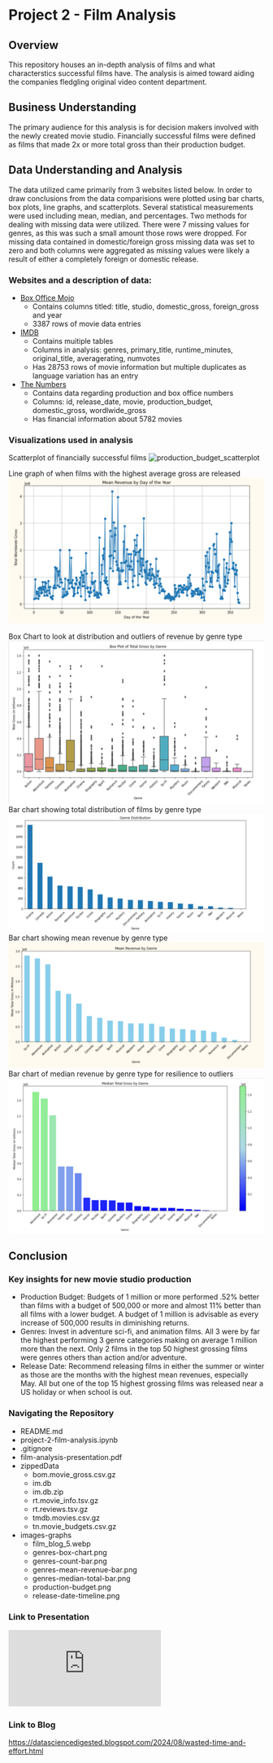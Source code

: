 # Project 2 - Film Analysis
## Overview 
This repository houses an in-depth analysis of films and what characterstics successful films have. The analysis is aimed toward aiding the companies fledgling original video content department. 
## Business Understanding
The primary audience for this analysis is for decision makers involved with the newly created movie studio. Financially successful films were defined as films that made 2x or more total gross than their production budget.  
## Data Understanding and Analysis
The data utilized came primarily from 3 websites listed below. In order to draw conclusions from the data comparisions were plotted using bar charts, box plots, line graphs, and scatterplots. Several statistical measurements were used including mean, median, and percentages. Two methods for dealing with missing data were utilized. There were 7 missing values for genres, as this was such a small amount those rows were dropped. For missing data contained in domestic/foreign gross missing data was set to zero and both columns were aggregated as missing values were likely a result of either a completely foreign or domestic release. 
### Websites and a description of data:
* [Box Office Mojo](https://www.boxofficemojo.com/)
    * Contains columns titled: title, studio, domestic_gross, foreign_gross and year
    * 3387 rows of movie data entries
* [IMDB](https://www.imdb.com/)
    * Contains muitiple tables
    * Columns in analysis: genres, primary_title, runtime_minutes, original_title, averagerating, numvotes
    * Has 28753 rows of movie information but multiple duplicates as language variation has an entry
* [The Numbers](https://www.the-numbers.com/)
    * Contains data regarding production and box office numbers
    * Columns: id, release_date, movie, production_budget, domestic_gross, wordlwide_gross 
    * Has financial information about 5782 movies

### Visualizations used in analysis
Scatterplot of financially successful films
![production_budget_scatterplot](images-graphs/production_budget.png)

Line graph of when films with the highest average gross are released
![release-date-timeline](images-graphs/release-date-timeline.png)

Box Chart to look at distribution and outliers of revenue by genre type
![genres-box-chart](images-graphs/genres-box-chart.png)
Bar chart showing total distribution of films by genre type
![genres-count-bar](images-graphs/genres-count-bar.png)
Bar chart showing mean revenue by genre type
![genres-mean-revenue-bar](images-graphs/genres-mean-revenue-bar.png)
Bar chart of median revenue by genre type for resilience to outliers
![genres-median-total-bar](images-graphs/genres-median-total-bar.png)

## Conclusion
### Key insights for new movie studio production
* Production Budget: Budgets of 1 million or more performed .52% better than films with a budget of 500,000 or more and almost 11% better than all films with a lower budget. A budget of 1 million is advisable as every increase of 500,000 results in diminishing returns. 
* Genres: Invest in adventure sci-fi, and animation films. All 3 were by far the highest performing 3 genre categories making on average 1 million more than the next. Only 2 films in the top 50 highest grossing films were genres others than action and/or adventure. 
* Release Date: Recommend releasing films in either the summer or winter as those are the months with the highest mean revenues, especially May. All but one of the top 15 highest grossing films was released near a US holiday or when school is out. 

### Navigating the Repository
* README.md
* project-2-film-analysis.ipynb
* .gitignore
* film-analysis-presentation.pdf
* zippedData
    * bom.movie_gross.csv.gz
    * im.db
    * im.db.zip
    * rt.movie_info.tsv.gz
    * rt.reviews.tsv.gz
    * tmdb.movies.csv.gz
    * tn.movie_budgets.csv.gz
* images-graphs
    * film_blog_5.webp
    * genres-box-chart.png
    * genres-count-bar.png
    * genres-mean-revenue-bar.png
    * genres-median-total-bar.png
    * production-budget.png
    * release-date-timeline.png

### Link to Presentation
![film-analysis-presentation](https://github.com/jaredlil/project-2/blob/master/film-analysis-presentation.pdf)
### Link to Blog
https://datasciencedigested.blogspot.com/2024/08/wasted-time-and-effort.html